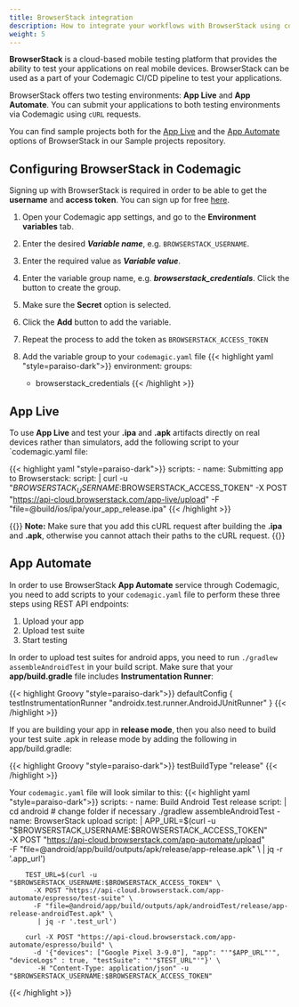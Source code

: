 ```yaml
---
title: BrowserStack integration
description: How to integrate your workflows with BrowserStack using codemagic.yaml
weight: 5
---
```


**BrowserStack** is a cloud-based mobile testing platform that provides the ability to test your applications on real mobile devices. BrowserStack can be used as a part of your Codemagic CI/CD pipeline to test your applications.

BrowserStack offers two testing environments: **App Live** and **App Automate**. You can submit your applications to both testing environments via Codemagic using `cURL` requests. 

You can find sample projects both for the [App Live](https://github.com/codemagic-ci-cd/codemagic-sample-projects/tree/main/integrations/browserstack_app_live_demo_project) and the [App Automate](https://github.com/codemagic-ci-cd/codemagic-sample-projects/tree/main/integrations/browserstack_app_automate_demo_project) options of BrowserStack in our Sample projects repository.

## Configuring BrowserStack in Codemagic
Signing up with BrowserStack is required in order to be able to get the **username** and **access token**. You can sign up for free [here](https://www.browserstack.com/).

1. Open your Codemagic app settings, and go to the **Environment variables** tab.
2. Enter the desired **_Variable name_**, e.g. `BROWSERSTACK_USERNAME`.
3. Enter the required value as **_Variable value_**.
4. Enter the variable group name, e.g. **_browserstack_credentials_**. Click the button to create the group.
5. Make sure the **Secret** option is selected.
6. Click the **Add** button to add the variable.
7. Repeat the process to add the token as `BROWSERSTACK_ACCESS_TOKEN`

8. Add the variable group to your `codemagic.yaml` file
{{< highlight yaml "style=paraiso-dark">}}
  environment:
    groups:
      - browserstack_credentials
{{< /highlight >}}



## App Live

To use **App Live** and test your **.ipa** and **.apk** artifacts directly on real devices rather than simulators, add the following script to your `codemagic.yaml file:

{{< highlight yaml "style=paraiso-dark">}}
  scripts:
    - name: Submitting app to Browserstack:
      script: | 
        curl -u "$BROWSERSTACK_USERNAME:$BROWSERSTACK_ACCESS_TOKEN" -X POST "https://api-cloud.browserstack.com/app-live/upload" -F "file=@build/ios/ipa/your_app_release.ipa"
{{< /highlight >}}

{{<notebox>}}
**Note:** Make sure that you add this cURL request after building the **.ipa** and **.apk**, otherwise you cannot attach their paths to the cURL request.
{{</notebox>}}
 

## App Automate

In order to use BrowserStack **App Automate** service through Codemagic, you need to add scripts to your `codemagic.yaml` file to perform these three steps using REST API endpoints:
1. Upload your app
2. Upload test suite
3. Start testing

In order to upload test suites for android apps, you need to run `./gradlew assembleAndroidTest` in your build script. Make sure that your **app/build.gradle** file includes **Instrumentation Runner**:

{{< highlight Groovy "style=paraiso-dark">}}
  defaultConfig {
     testInstrumentationRunner "androidx.test.runner.AndroidJUnitRunner"
}
{{< /highlight >}}


If you are building your app in **release mode**, then you also need to build your test suite .apk in release mode by adding the following in app/build.gradle:

{{< highlight Groovy "style=paraiso-dark">}}
    testBuildType "release"
{{< /highlight >}}

Your `codemagic.yaml` file will look similar to this:
{{< highlight yaml "style=paraiso-dark">}}
  scripts:
    - name: Build Android Test release
      script: | 
        cd android # change folder if necessary 
        ./gradlew assembleAndroidTest
    - name: BrowserStack upload
      script: | 
        APP_URL=$(curl -u "$BROWSERSTACK_USERNAME:$BROWSERSTACK_ACCESS_TOKEN" \
          -X POST "https://api-cloud.browserstack.com/app-automate/upload" \
          -F "file=@android/app/build/outputs/apk/release/app-release.apk" \ 
          | jq -r '.app_url') 
    
        TEST_URL=$(curl -u "$BROWSERSTACK_USERNAME:$BROWSERSTACK_ACCESS_TOKEN" \
          -X POST "https://api-cloud.browserstack.com/app-automate/espresso/test-suite" \
          -F "file=@android/app/build/outputs/apk/androidTest/release/app-release-androidTest.apk" \
           | jq -r '.test_url')
     
        curl -X POST "https://api-cloud.browserstack.com/app-automate/espresso/build" \
          -d '{"devices": ["Google Pixel 3-9.0"], "app": "'"$APP_URL"'", "deviceLogs" : true, "testSuite": "'"$TEST_URL"'"}' \
           -H "Content-Type: application/json" -u "$BROWSERSTACK_USERNAME:$BROWSERSTACK_ACCESS_TOKEN" 
{{< /highlight >}}


